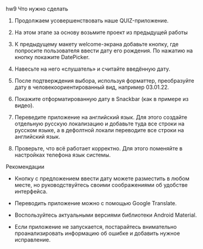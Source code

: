 hw9
Что нужно сделать
1. Продолжаем усовершенствовать наше QUIZ-приложение.

2. На этом этапе за основу возьмите проект из предыдущей работы

3. К предыдущему макету welcome-экрана добавьте кнопку, где попросите пользователя ввести дату его рождения. 
По нажатию на кнопку покажите DatePicker.

4. Навесьте на него «слушатель» и считайте введённую дату.

5. После подтверждения выбора, используя форматтер, преобразуйте дату в человекоориентированный вид,
например 03.01.22.
6. Покажите отформатированную дату в Snackbar (как в примере из видео).

7. Переведите приложение на английский язык. Для этого создайте отдельную русскую локализацию и 
добавьте туда все строки на русском языке, а в дефолтной локали переводите все строки на английский язык.

8. Проверьте, что всё работает корректно. Для этого поменяйте в настройках телефона язык системы.


Рекомендации
- Кнопку с предложением ввести дату можете разместить в любом месте, но руководствуйтесь 
своими соображениями об удобстве интерфейса.

- Переводить приложение можно с помощью Google Translate.

- Воспользуйтесь актуальными версиями библиотеки Android Material.

- Если приложение не запускается, постарайтесь внимательно проанализировать информацию об ошибке 
и добавить нужное исправление.